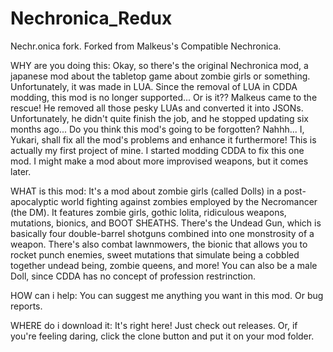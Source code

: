 # Nechronica_Redux
Nechr.onica fork.
Forked from Malkeus's Compatible Nechronica.

WHY are you doing this:
Okay, so there's the original Nechronica mod, a japanese mod about the tabletop game about zombie girls or something. 
Unfortunately, it was made in LUA. Since the removal of LUA in CDDA modding, this mod is no longer supported... Or is it??
Malkeus came to the rescue! He removed all those pesky LUAs and converted it into JSONs. Unfortunately, he didn't quite finish the job, and he stopped updating six months ago...
Do you think this mod's going to be forgotten? Nahhh... I, Yukari, shall fix all the mod's problems and enhance it furthermore! 
This is actually my first project of mine. I started modding CDDA to fix this one mod. I might make a mod about more improvised weapons, but it comes later.

WHAT is this mod:
It's a mod about zombie girls (called Dolls) in a post-apocalyptic world fighting against zombies employed by the Necromancer (the DM). 
It features zombie girls, gothic lolita, ridiculous weapons, mutations, bionics, and BOOT SHEATHS.
There's the Undead Gun, which is basically four double-barrel shotguns combined into one monstrosity of a weapon. 
There's also combat lawnmowers, the bionic that allows you to rocket punch enemies, sweet mutations that simulate being a cobbled together undead being, zombie queens, and more!
You can also be a male Doll, since CDDA has no concept of profession restrinction.

HOW can i help:
You can suggest me anything you want in this mod. Or bug reports.

WHERE do i download it:
It's right here! Just check out releases. Or, if you're feeling daring, click the clone button and put it on your mod folder.
